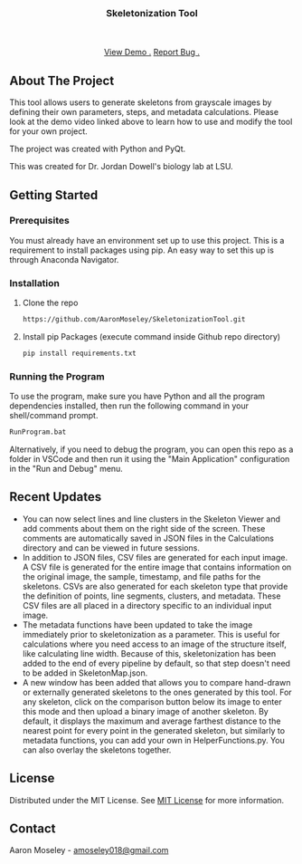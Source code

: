 
<br/>
<div align="center">

<h3 align="center">Skeletonization Tool</h3>
<p align="center">


<br/>
<br/>
<a href="https://youtu.be/-0nsbsNzMa8">View Demo .</a>  
<a href="mailto:amoseley018@gmail.com?subject=Skeletonization%20Tool%20Bug">Report Bug .</a>

</p>
</div>

## About The Project

This tool allows users to generate skeletons from grayscale images by defining their own parameters, steps, and metadata calculations. Please look at the demo video linked above to learn how to use and modify the tool for your own project.

The project was created with Python and PyQt.

This was created for Dr. Jordan Dowell's biology lab at LSU.
## Getting Started

 
### Prerequisites

You must already have an environment set up to use this project. This is a requirement to install packages using pip. An easy way to set this up is through Anaconda Navigator.
### Installation

1. Clone the repo
   ```sh
   https://github.com/AaronMoseley/SkeletonizationTool.git
   ```
3. Install pip Packages (execute command inside Github repo directory)
   ```sh
   pip install requirements.txt
   ```

### Running the Program

To use the program, make sure you have Python and all the program dependencies installed, then run the following command in your shell/command prompt.

```sh
RunProgram.bat
```

Alternatively, if you need to debug the program, you can open this repo as a folder in VSCode and then run it using the "Main Application" configuration in the "Run and Debug" menu.
   
## Recent Updates

* You can now select lines and line clusters in the Skeleton Viewer and add comments about them on the right side of the screen. These comments are automatically saved in JSON files in the Calculations directory and can be viewed in future sessions.
* In addition to JSON files, CSV files are generated for each input image. A CSV file is generated for the entire image that contains information on the original image, the sample, timestamp, and file paths for the skeletons. CSVs are also generated for each skeleton type that provide the definition of points, line segments, clusters, and metadata. These CSV files are all placed in a directory specific to an individual input image.
* The metadata functions have been updated to take the image immediately prior to skeletonization as a parameter. This is useful for calculations where you need access to an image of the structure itself, like calculating line width. Because of this, skeletonization has been added to the end of every pipeline by default, so that step doesn't need to be added in SkeletonMap.json.
* A new window has been added that allows you to compare hand-drawn or externally generated skeletons to the ones generated by this tool. For any skeleton, click on the comparison button below its image to enter this mode and then upload a binary image of another skeleton. By default, it displays the maximum and average farthest distance to the nearest point for every point in the generated skeleton, but similarly to metadata functions, you can add your own in HelperFunctions.py. You can also overlay the skeletons together.

## License

Distributed under the MIT License. See [MIT License](https://opensource.org/licenses/MIT) for more information.
## Contact

Aaron Moseley - amoseley018@gmail.com

